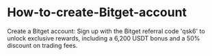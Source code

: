 # How-to-create-Bitget-account
Create a Bitget account: Sign up with the Bitget referral code 'qsk6' to unlock exclusive rewards, including a 6,200 USDT bonus and a 50% discount on trading fees.
